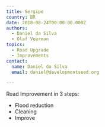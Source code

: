 ```yaml
---
title: Sergipe
country: BR
date: 2018-08-24T00:00:00.000Z
authors:
  - Daniel da Silva
  - Olaf Veerman
topics:
  - Road Upgrade
  - Improvements
contact:
  name: Daniel da Silva
  email: daniel@developmentseed.org

---
```


Road Improvement in 3 steps:
- Flood reduction
- Cleaning
- Improve
        